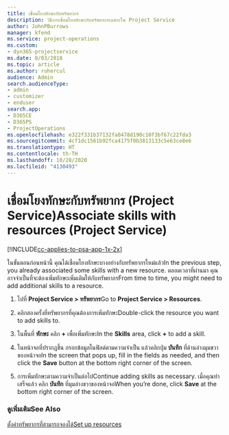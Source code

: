 ```yaml
---
title: เชื่อมโยงทักษะกับทรัพยากร
description: วิธีการเชื่อมโยงทักษะกับทรัพยากรเฉพาะใน Project Service
author: JohnPBurrows
manager: kfend
ms.service: project-operations
ms.custom:
- dyn365-projectservice
ms.date: 8/03/2018
ms.topic: article
ms.author: ruhercul
audience: Admin
search.audienceType:
- admin
- customizer
- enduser
search.app:
- D365CE
- D365PS
- ProjectOperations
ms.openlocfilehash: e322f331b37132fa0478d190c10f3bf67c22fda3
ms.sourcegitcommit: 4cf1dc1561b92fca4175f0b3813133c5e63ce8e6
ms.translationtype: HT
ms.contentlocale: th-TH
ms.lasthandoff: 10/28/2020
ms.locfileid: "4130493"
---
```

# <a name="associate-skills-with-resources-project-service"></a><span data-ttu-id="02c34-103">เชื่อมโยงทักษะกับทรัพยากร (Project Service)</span><span class="sxs-lookup"><span data-stu-id="02c34-103">Associate skills with resources (Project Service)</span></span>

[!INCLUDE[cc-applies-to-psa-app-1x-2x](../includes/cc-applies-to-psa-app-1x-2x.md)]

<span data-ttu-id="02c34-104">ในขั้นตอนก่อนหน้านี้ คุณได้เชื่อมโยงทักษะบางอย่างกับทรัพยากรใหม่แล้ว</span><span class="sxs-lookup"><span data-stu-id="02c34-104">In the previous step, you already associated some skills with  a new resource.</span></span> <span data-ttu-id="02c34-105">ตลอดเวลาที่ผ่านมา คุณอาจจำเป็นที่จะต้องเพิ่มทักษะเพิ่มเติมให้กับทรัพยากร</span><span class="sxs-lookup"><span data-stu-id="02c34-105">From time to time, you might need to add additional skills to a resource.</span></span>  
  
1.  <span data-ttu-id="02c34-106">ไปที่ **Project Service > ทรัพยากร**</span><span class="sxs-lookup"><span data-stu-id="02c34-106">Go to **Project Service > Resources**.</span></span>  
  
2.  <span data-ttu-id="02c34-107">คลิกสองครั้งที่ทรัพยากรที่คุณต้องการเพิ่มทักษะ</span><span class="sxs-lookup"><span data-stu-id="02c34-107">Double-click the resource you want to add skills to.</span></span>  
  
3.  <span data-ttu-id="02c34-108">ในพื้นที่ **ทักษะ** คลิก **+** เพื่อเพิ่มทักษะ</span><span class="sxs-lookup"><span data-stu-id="02c34-108">In the **Skills** area, click **+** to add a skill.</span></span>  
  
4.  <span data-ttu-id="02c34-109">ในหน้าจอที่ปรากฏขึ้น กรอกข้อมูลในฟิลด์ตามความจำเป็น แล้วคลิกปุ่ม **บันทึก** ที่ด้านล่างมุมขวาของหน้าจอ</span><span class="sxs-lookup"><span data-stu-id="02c34-109">In the screen that pops up, fill in the fields as needed, and then click the **Save** button at the bottom right corner of the screen.</span></span>  
  
5.  <span data-ttu-id="02c34-110">การเพิ่มทักษะตามความจำเป็นต่อไป</span><span class="sxs-lookup"><span data-stu-id="02c34-110">Continue adding skills as necessary.</span></span> <span data-ttu-id="02c34-111">เมื่อคุณทำเสร็จแล้ว คลิก **บันทึก** ที่มุมล่างขวาของหน้าจอ</span><span class="sxs-lookup"><span data-stu-id="02c34-111">When you’re done, click **Save** at the bottom right corner of the screen.</span></span>  
  
### <a name="see-also"></a><span data-ttu-id="02c34-112">ดูเพิ่มเติม</span><span class="sxs-lookup"><span data-stu-id="02c34-112">See Also</span></span>  
 [<span data-ttu-id="02c34-113">ตั้งค่าทรัพยากรที่สามารถจองได้</span><span class="sxs-lookup"><span data-stu-id="02c34-113">Set up resources</span></span>](../psa/set-up-resources.md)
